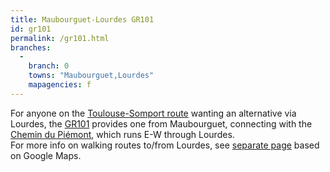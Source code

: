 ```yaml
---
title: Maubourguet-Lourdes GR101
id: gr101
permalink: /gr101.html
branches:
  -
    branch: 0
    towns: "Maubourguet,Lourdes"
    mapagencies: f
---
```


For anyone on the [Toulouse-Somport route][0] wanting an alternative via Lourdes, the [GR101][1] provides one from Maubourguet, connecting with the [Chemin du Piémont][2], which runs E-W through Lourdes.  
For more info on walking routes to/from Lourdes, see [separate page][3] based on Google Maps.

[0]: toulouse.html
[1]: http://www.hautes-pyrenees-rando.com/new-gr101.html
[2]: piemont.html
[3]: ../lourdes.html